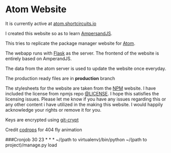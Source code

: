 Atom Website
============

It is currently active at [atom.shortcircuits.io](http://atom.shortcircuits.io)

I created this website so as to learn [AmpersandJS](https://ampersandjs.com/).

This tries to replicate the package manager website for [Atom](https://atom.io/packages).

The webapp runs with [Flask](http://flask.pocoo.org/) as the server. The frontend of the website is entirely based on AmperandJS.

The data from the atom server is used to update the website once everyday.

The production ready files are in **production** branch

The stylesheets for the website are taken from the [NPM](https://www.npmjs.com/) website. I have included the license from npmjs repo [@LICENSE](https://github.com/NikhilKalige/atom-website/blob/master/LICENSE). I hope this satisfies the licensing issues. Please let me know if you have any issues regarding this or any other content i have utilized in the making this website. I would happily acknowledge your rights or remove it for you.

Keys are encrypted using [git-crypt](https://www.agwa.name/projects/git-crypt/)

Credit [codrops](http://tympanus.net/codrops/2013/05/22/examples-of-pseudo-elements-animations-and-transitions/) for 404 fly animation

###Cronjob
30 23 * * * ~/(path to virtualenv)/bin/python ~/(path to project)/manage.py load
